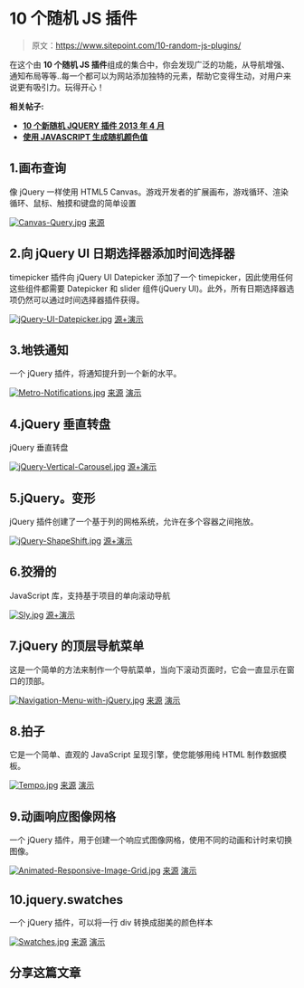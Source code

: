 # 10 个随机 JS 插件

> 原文：<https://www.sitepoint.com/10-random-js-plugins/>

在这个由 **10 个随机 JS 插件**组成的集合中，你会发现广泛的功能，从导航增强、通知布局等等..每一个都可以为网站添加独特的元素，帮助它变得生动，对用户来说更有吸引力。玩得开心！

**相关帖子:**

*   [**10 个新随机 JQUERY 插件 2013 年 4 月**](http://www.jquery4u.com/plugins/10-random-jquery-plugins-april-2013/)
*   [**使用 JAVASCRIPT 生成随机颜色值**](http://www.jquery4u.com/snippets/generating-random-color-values/)

## 1.画布查询

像 jQuery 一样使用 HTML5 Canvas。游戏开发者的扩展画布，游戏循环、渲染循环、鼠标、触摸和键盘的简单设置

[![Canvas-Query.jpg](img/81d1dd0679243372fd7bfa7a79872928.png)](http://canvasquery.com/) 
[来源](http://canvasquery.com/)

## 2.向 jQuery UI 日期选择器添加时间选择器

timepicker 插件向 jQuery UI Datepicker 添加了一个 timepicker，因此使用任何这些组件都需要 Datepicker 和 slider 组件(jQuery UI)。此外，所有日期选择器选项仍然可以通过时间选择器插件获得。

[![jQuery-UI-Datepicker.jpg](img/04061c6b8ec7815ea8cb532035f6f239.png)](http://trentrichardson.com/examples/timepicker/) 
[源+演示](http://trentrichardson.com/examples/timepicker/)

## 3.地铁通知

一个 jQuery 插件，将通知提升到一个新的水平。

[![Metro-Notifications.jpg](img/4e2f6fd8d915ef5fd0e7563bdb0a6104.png)](http://codecanyon.net/item/metro-notifications/3903495?ref=sdeering) 
[来源](http://codecanyon.net/item/metro-notifications/3903495?ref=sdeering) [演示](http://codecanyon.net/item/metro-notifications/full_screen_preview/3903495?ref=sdeering)

## 4.jQuery 垂直转盘

jQuery 垂直转盘

[![jQuery-Vertical-Carousel.jpg](img/fe9442b2cb1cbd3de919eaac6c70fbf0.png)](http://codepen.io/gidmakus/pen/AhFgb) 
[源+演示](http://codepen.io/gidmakus/pen/AhFgb)

## 5.jQuery。变形

jQuery 插件创建了一个基于列的网格系统，允许在多个容器之间拖放。

[![jQuery-ShapeShift.jpg](img/56bc2f9cedc01b90b5addbf79637f681.png)](http://mcpants.github.io/jquery.shapeshift/) 
[源+演示](http://mcpants.github.io/jquery.shapeshift/)

## 6.狡猾的

JavaScript 库，支持基于项目的单向滚动导航

[![Sly.jpg](img/0bb916bd3ba48aff1034338a97338ada.png)](http://darsa.in/sly/) 
[源+演示](http://darsa.in/sly/)

## 7.jQuery 的顶层导航菜单

这是一个简单的方法来制作一个导航菜单，当向下滚动页面时，它会一直显示在窗口的顶部。

[![Navigation-Menu-with-jQuery.jpg](img/5effdf676d40193f827da3d8ac0c80a3.png)](http://www.backslash.gr/content/blog/webdevelopment/6-navigation-menu-that-stays-on-top-with-jquery) 
[来源](http://www.backslash.gr/content/blog/webdevelopment/6-navigation-menu-that-stays-on-top-with-jquery) [演示](http://www.backslash.gr/demos/jquery-sticky-navigation/)

## 8.拍子

它是一个简单、直观的 JavaScript 呈现引擎，使您能够用纯 HTML 制作数据模板。

[![Tempo.jpg](img/ab9be06fb72599eda12e75b90af3c6d7.png)](http://tempojs.com/) 
[来源](http://tempojs.com/) [演示](http://tempojs.com/examples/twitter/)

## 9.动画响应图像网格

一个 jQuery 插件，用于创建一个响应式图像网格，使用不同的动画和计时来切换图像。

[![Animated-Responsive-Image-Grid.jpg](img/88d266a8908c946366bb1ab975a79c13.png)](http://tympanus.net/codrops/2012/08/02/animated-responsive-image-grid/) 
[来源](http://tympanus.net/codrops/2012/08/02/animated-responsive-image-grid/) [演示](http://tympanus.net/Development/AnimatedResponsiveImageGrid/)

## 10.jquery.swatches

一个 jQuery 插件，可以将一行 div 转换成甜美的颜色样本

[![Swatches.jpg](img/90abe44c0e3665800c23ee166355edca.png)](https://github.com/maxmackie/jquery.swatches#readme) 
[来源](https://github.com/maxmackie/jquery.swatches#readme) [演示](http://maxmackie.com/jquery.swatches/)

## 分享这篇文章
